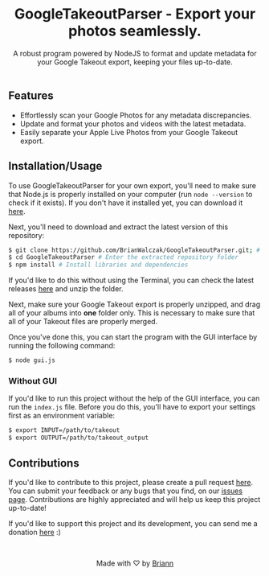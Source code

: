 <h1 align="center">GoogleTakeoutParser - Export your photos seamlessly.</h1>

<p align="center">A robust program powered by NodeJS to format and update metadata for your Google Takeout export, keeping your files up-to-date.<br><br></p>

## Features
- Effortlessly scan your Google Photos for any metadata discrepancies.
- Update and format your photos and videos with the latest metadata.
- Easily separate your Apple Live Photos from your Google Takeout export.

## Installation/Usage
To use GoogleTakeoutParser for your own export, you'll need to make sure that Node.js is properly installed on your computer (run `node --version` to check if it exists). If you don't have it installed yet, you can download it [here](https://nodejs.org/en/download).

Next, you'll need to download and extract the latest version of this repository:

```bash
$ git clone https://github.com/BrianWalczak/GoogleTakeoutParser.git; # Clone the repository from GitHub
$ cd GoogleTakeoutParser # Enter the extracted repository folder
$ npm install # Install libraries and dependencies
```

If you'd like to do this without using the Terminal, you can check the latest releases [here](https://github.com/BrianWalczak/GoogleTakeoutParser/releases/) and unzip the folder.

Next, make sure your Google Takeout export is properly unzipped, and drag all of your albums into **one** folder only. This is necessary to make sure that all of your Takeout files are properly merged.

Once you've done this, you can start the program with the GUI interface by running the following command:
```bash
$ node gui.js
```

### Without GUI
If you'd like to run this project without the help of the GUI interface, you can run the `index.js` file. Before you do this, you'll have to export your settings first as an environment variable:
```bash
$ export INPUT=/path/to/takeout
$ export OUTPUT=/path/to/takeout_output
```

## Contributions
If you'd like to contribute to this project, please create a pull request [here](https://github.com/BrianWalczak/GoogleTakeoutParser/pulls). You can submit your feedback or any bugs that you find, on our <a href='https://github.com/BrianWalczak/GoogleTakeoutParser/issues'>issues page</a>. Contributions are highly appreciated and will help us keep this project up-to-date!

If you'd like to support this project and its development, you can send me a donation <a href='https://ko-fi.com/brianwalczak'>here</a> :)

<br>
  <p align="center">Made with ♡ by <a href="https://www.brianwalczak.com">Briann</a></p>
